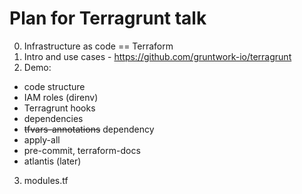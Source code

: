 # Plan for Terragrunt talk

0. Infrastructure as code == Terraform
1. Intro and use cases - https://github.com/gruntwork-io/terragrunt
2. Demo:
 - code structure
 - IAM roles (direnv)
 - Terragrunt hooks
 - dependencies
 - ~~tfvars-annotations~~ dependency
 - apply-all
 - pre-commit, terraform-docs
 - atlantis (later)
3. modules.tf
